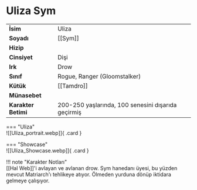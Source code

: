 # Uliza Sym  
  
<div class="grid" markdown>  
  
|  |  |  
|---|---|  
| **İsim** | Uliza |  
| **Soyadı** | [[Sym]] |  
| **Hizip** |  |  
| **Cinsiyet** | Dişi |  
| **Irk** | Drow |  
| **Sınıf** | Rogue, Ranger (Gloomstalker) |  
| **Kütük** | [[Tamdro]] |  
| **Münasebet** |  |  
| **Karakter Betimi** | 200-250 yaşlarında, 100 senesini dışarıda geçirmiş |  
  
  
=== "Uliza"  
	![[Uliza_portrait.webp]]{ .card }  
  
=== "Showcase"  
	![[Uliza_Showcase.webp]]{ .card }  
  
</div>  
  
!!! note "Karakter Notları"  
	[[Hal Web]]'i avlayan ve avlanan drow. Sym hanedanı üyesi, bu yüzden mevcut Matriarch'ı tehlikeye atıyor. Ölmeden yurduna dönüp iktidara gelmeye çalışıyor.  